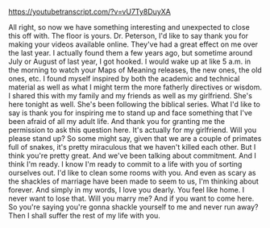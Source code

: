 https://youtubetranscript.com/?v=vU7Ty8DuyXA

 All right, so now we have something interesting and unexpected to close this off with. The floor is yours. Dr. Peterson, I'd like to say thank you for making your videos available online. They've had a great effect on me over the last year. I actually found them a few years ago, but sometime around July or August of last year, I got hooked. I would wake up at like 5 a.m. in the morning to watch your Maps of Meaning releases, the new ones, the old ones, etc. I found myself inspired by both the academic and technical material as well as what I might term the more fatherly directives or wisdom. I shared this with my family and my friends as well as my girlfriend. She's here tonight as well. She's been following the biblical series. What I'd like to say is thank you for inspiring me to stand up and face something that I've been afraid of all my adult life. And thank you for granting me the permission to ask this question here. It's actually for my girlfriend. Will you please stand up? So some might say, given that we are a couple of primates full of snakes, it's pretty miraculous that we haven't killed each other. But I think you're pretty great. And we've been talking about commitment. And I think I'm ready. I know I'm ready to commit to a life with you of sorting ourselves out. I'd like to clean some rooms with you. And even as scary as the shackles of marriage have been made to seem to us, I'm thinking about forever. And simply in my words, I love you dearly. You feel like home. I never want to lose that. Will you marry me? And if you want to come here. So you're saying you're gonna shackle yourself to me and never run away? Then I shall suffer the rest of my life with you.